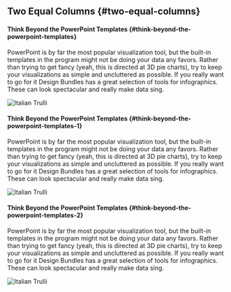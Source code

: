 Two Equal Columns {#two-equal-columns}
-----------------

<div class="row-split" markdown="1">

<div class="column-split" markdown="1">

#### Think Beyond the PowerPoint Templates {#think-beyond-the-powerpoint-templates}

PowerPoint is by far the most popular visualization tool, but the
built-in templates in the program might not be doing your data any
favors. Rather than trying to get fancy (yeah, this is directed at 3D
pie charts), try to keep your visualizations as simple and uncluttered
as possible. If you really want to go for it Design Bundles has a great
selection of tools for infographics. These can look spectacular and
really make data sing.

</div>

<div class="column-split" markdown="1">

![Italian Trulli]

</div>

<div class="column-split" markdown="1">

#### Think Beyond the PowerPoint Templates {#think-beyond-the-powerpoint-templates-1}

PowerPoint is by far the most popular visualization tool, but the
built-in templates in the program might not be doing your data any
favors. Rather than trying to get fancy (yeah, this is directed at 3D
pie charts), try to keep your visualizations as simple and uncluttered
as possible. If you really want to go for it Design Bundles has a great
selection of tools for infographics. These can look spectacular and
really make data sing.

</div>

<div class="column-split" markdown="1">

![Italian Trulli]

</div>

<div class="column-split" markdown="1">

#### Think Beyond the PowerPoint Templates {#think-beyond-the-powerpoint-templates-2}

PowerPoint is by far the most popular visualization tool, but the
built-in templates in the program might not be doing your data any
favors. Rather than trying to get fancy (yeah, this is directed at 3D
pie charts), try to keep your visualizations as simple and uncluttered
as possible. If you really want to go for it Design Bundles has a great
selection of tools for infographics. These can look spectacular and
really make data sing.

<div class="column-split" markdown="1">

![Italian Trulli]

</div>

</div>

</div>

  [Italian Trulli]: https://mehta-gaurav.github.io/images/Oldfaithful3.png

